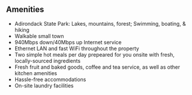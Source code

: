 ## Amenities

* Adirondack State Park: Lakes, mountains, forest; Swimming, boating, & hiking
* Walkable small town
* 940Mbps down/40Mbps up Internet service
* Ethernet LAN and fast WiFi throughout the property
* Two simple hot meals per day prepeared for you onsite with fresh, locally-sourced ingredients
* Fresh fruit and baked goods, coffee and tea service, as well as other kitchen amenities
* Hassle-free accommodations
* On-site laundry facilities

